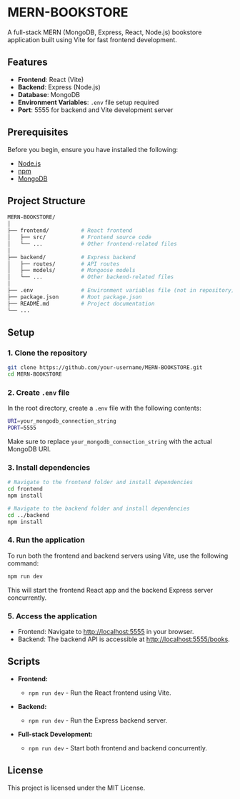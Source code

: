 # MERN-BOOKSTORE

A full-stack MERN (MongoDB, Express, React, Node.js) bookstore application built using Vite for fast frontend development.

## Features

- **Frontend**: React (Vite)
- **Backend**: Express (Node.js)
- **Database**: MongoDB
- **Environment Variables**: `.env` file setup required
- **Port**: 5555 for backend and Vite development server

## Prerequisites

Before you begin, ensure you have installed the following:

- [Node.js](https://nodejs.org/)
- [npm](https://www.npmjs.com/)
- [MongoDB](https://www.mongodb.com/)

## Project Structure

```bash
MERN-BOOKSTORE/
│
├── frontend/          # React frontend
│   ├── src/           # Frontend source code
│   └── ...            # Other frontend-related files
│
├── backend/           # Express backend
│   ├── routes/        # API routes
│   ├── models/        # Mongoose models
│   └── ...            # Other backend-related files
│
├── .env               # Environment variables file (not in repository)
├── package.json       # Root package.json
├── README.md          # Project documentation
└── ...
```

## Setup

### 1. Clone the repository

```bash
git clone https://github.com/your-username/MERN-BOOKSTORE.git
cd MERN-BOOKSTORE
```

### 2. Create `.env` file

In the root directory, create a `.env` file with the following contents:

```bash
URI=your_mongodb_connection_string
PORT=5555
```

Make sure to replace `your_mongodb_connection_string` with the actual MongoDB URI.

### 3. Install dependencies

```bash
# Navigate to the frontend folder and install dependencies
cd frontend
npm install

# Navigate to the backend folder and install dependencies
cd ../backend
npm install
```

### 4. Run the application

To run both the frontend and backend servers using Vite, use the following command:

```bash
npm run dev
```

This will start the frontend React app and the backend Express server concurrently.

### 5. Access the application

- Frontend: Navigate to [http://localhost:5555](http://localhost:5555) in your browser.
- Backend: The backend API is accessible at [http://localhost:5555/books](http://localhost:5555/books).

## Scripts

- **Frontend:**

  - `npm run dev` - Run the React frontend using Vite.

- **Backend:**
  - `npm run dev` - Run the Express backend server.
- **Full-stack Development:**
  - `npm run dev` - Start both frontend and backend concurrently.

## License

This project is licensed under the MIT License.

```

```

